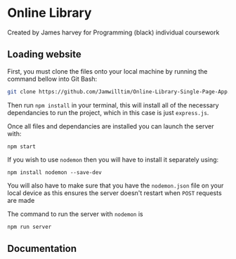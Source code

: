 # Online Library

Created by James harvey for Programming (black) individual coursework

## Loading website

First, you must clone the files onto your local machine by running the command bellow into Git Bash:

```bash
git clone https://github.com/Jamwilltim/Online-Library-Single-Page-App.git
```

Then run `npm install` in your terminal, this will install all of the necessary dependancies to run the project, which in this case is just `express.js`.

Once all files and dependancies are installed you can launch the server with:

```shell
npm start
```

If you wish to use `nodemon` then you will have to install it separately using:

```shell
npm install nodemon --save-dev
```

You will also have to make sure that you have the `nodemon.json` file on your local device as this ensures the server doesn't restart when `POST` requests are made

The command to run the server with `nodemon` is

```bash
npm run server
```

## Documentation
